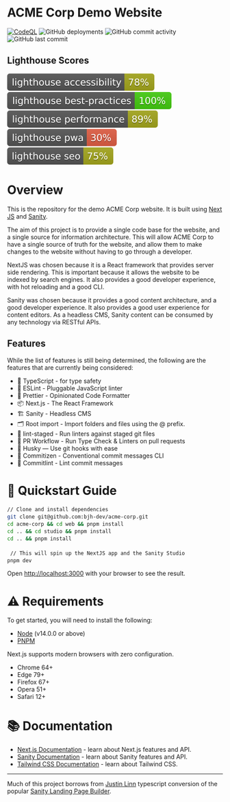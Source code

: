 # ACME Corp Demo Website

[![CodeQL](https://github.com/bjh-dev/acme-corp/actions/workflows/codeql-analysis.yml/badge.svg)](https://github.com/bjh-dev/acme-corp/actions/workflows/codeql-analysis.yml) ![GitHub deployments](https://img.shields.io/github/deployments/bjh-dev/acme-corp/production?label=vercel%20production) ![GitHub commit activity](https://img.shields.io/github/commit-activity/m/bjh-dev/acme-corp) ![GitHub last commit](https://img.shields.io/github/last-commit/bjh-dev/acme-corp)

## Lighthouse Scores

[![Lighthouse Accessibility Badge](./web/lighthouse-results/lighthouse_accessibility.svg)](https://github.com/bjh-dev/acme-corp)
[![Lighthouse Best Practices Badge](./web/lighthouse-results/lighthouse_best-practices.svg)](https://github.com/bjh-dev/acme-corp)
[![Lighthouse Performance Badge](./web/lighthouse-results/lighthouse_performance.svg)](https://github.com/bjh-dev/acme-corp)
[![Lighthouse PWA Badge](./web/lighthouse-results/lighthouse_pwa.svg)](https://github.com/bjh-dev/acme-corp)
[![Lighthouse SEO Badge](./web/lighthouse-results/lighthouse_seo.svg)](https://github.com/bjh-dev/acme-corp)

# Overview

This is the repository for the demo ACME Corp website. It is built using [Next JS](https://nextjs.oreg/) and [Sanity](https://www.sanity.io/).

The aim of this project is to provide a single code base for the website, and a single source for information architecture. This will allow ACME Corp to have a single source of truth for the website, and allow them to make changes to the website without having to go through a developer.

NextJS was chosen because it is a React framework that provides server side rendering. This is important because it allows the website to be indexed by search engines. It also provides a good developer experience, with hot reloading and a good CLI.

Sanity was chosen because it provides a good content architecture, and a good developer experience. It also provides a good user experience for content editors. As a headless CMS, Sanity content can be consumed by any technology via RESTful APIs.

## Features

While the list of features is still being determined, the following are the features that are currently being considered:

- 🚨 TypeScript - for type safety
- 🚦 ESLint - Pluggable JavaScript linter
- 💖 Prettier - Opinionated Code Formatter
- 📦 Next.js - The React Framework
- 🏗️ Sanity - Headless CMS
- 🗂 Root import - Import folders and files using the @ prefix.
- 🚫 lint-staged - Run linters against staged git files
- 👷 PR Workflow - Run Type Check & Linters on pull requests
- 🐶 Husky — Use git hooks with ease
- 📄 Commitizen - Conventional commit messages CLI
- 🚓 Commitlint - Lint commit messages

# 🚀 Quickstart Guide

```bash
// Clone and install dependencies
git clone git@github.com:bjh-dev/acme-corp.git
cd acme-corp && cd web && pnpm install
cd .. && cd studio && pnpm install
cd .. && pnpm install

 // This will spin up the NextJS app and the Sanity Studio
pnpm dev
```

Open [http://localhost:3000](http://localhost:3000) with your browser to see the result.

# ⚠️ Requirements

To get started, you will need to install the following:

- [Node](https://nodejs.org/en/) (v14.0.0 or above)
- [PNPM](https://pnpm.io/)

Next.js supports modern browsers with zero configuration.

- Chrome 64+
- Edge 79+
- Firefox 67+
- Opera 51+
- Safari 12+

# 📚 Documentation

- [Next.js Documentation](https://nextjs.org/docs) - learn about Next.js features and API.
- [Sanity Documentation](https://www.sanity.io/docs) - learn about Sanity features and API.
- [Tailwind CSS Documentation](https://tailwindcss.com/docs) - learn about Tailwind CSS.

---

Much of this project borrows from [Justin Linn](https://github.com/LinnJS/nextjs-sanity-website-builder) typescript conversion of the popular [Sanity Landing Page Builder](https://github.com/sanity-io/sanity-template-nextjs-landing-pages).
